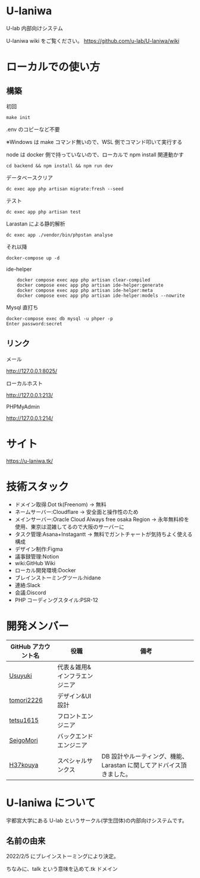   <!-- @format -->

# U-laniwa

U-lab 内部向けシステム

U-laniwa wiki をご覧ください。
https://github.com/u-lab/U-laniwa/wiki

# ローカルでの使い方

## 構築

初回

```
make init
```

.env のコピーなど不要

※Windows は make コマンド無いので、WSL 側でコマンド叩いて実行する

node は docker 側で持っていないので、ローカルで npm install 関連動かす

```
cd backend && npm install && npm run dev
```

データベースクリア

```
dc exec app php artisan migrate:fresh --seed
```

テスト

```
dc exec app php artisan test
```

Larastan による静的解析

```
dc exec app ./vendor/bin/phpstan analyse
```

それ以降

```
docker-compose up -d
```

ide-helper

```
	docker compose exec app php artisan clear-compiled
	docker compose exec app php artisan ide-helper:generate
	docker compose exec app php artisan ide-helper:meta
	docker compose exec app php artisan ide-helper:models --nowrite
```

Mysql 直打ち

```
docker-compose exec db mysql -u phper -p
Enter password:secret
```

## リンク

メール

http://127.0.0.1:8025/

ローカルホスト

http://127.0.0.1:213/

PHPMyAdmin

http://127.0.0.1:214/

# サイト

https://u-laniwa.tk/

# 技術スタック

- ドメイン取得:Dot tk(Freenom)
  → 無料
- ネームサーバー:Cloudflare
  → 安全面と操作性のため
- メインサーバー:Oracle Cloud Always free osaka Region
  → 永年無料枠を使用、東京は混雑してるので大阪のサーバーに
- タスク管理:Asana+Instagantt
  → 無料でガントチャートが気持ちよく使える構成
- デザイン制作:Figma
- 議事録管理:Notion
- wiki:GitHub Wiki
- ローカル開発環境:Docker
- ブレインストーミングツール:hidane
- 連絡:Slack
- 会議:Discord
- PHP コーディングスタイル:PSR-12

# 開発メンバー

| GitHub アカウント名                         | 役職                          | 備考                                                                 |
| ------------------------------------------- | ----------------------------- | -------------------------------------------------------------------- |
| [Usuyuki](https://github.com/Usuyuki)       | 代表＆雑用&インフラエンジニア |                                                                      |
| [tomori2226](https://github.com/tomori2226) | デザイン&UI 設計              |                                                                      |
| [tetsu1615](https://github.com/tetsu1615)   | フロントエンジニア            |                                                                      |
| [SeigoMori](https://github.com/SeigoMori)   | バックエンドエンジニア        |                                                                      |
| [H37kouya](https://github.com/H37kouya)     | スペシャルサンクス            | DB 設計やルーティング、機能、Larastan に関してアドバイス頂きました。 |

# U-laniwa について

宇都宮大学にある U-lab というサークル(学生団体)の内部向けシステムです。

## 名前の由来

2022/2/5 にブレインストーミングにより決定。

ちなみに、talk という意味を込めて.tk ドメイン
